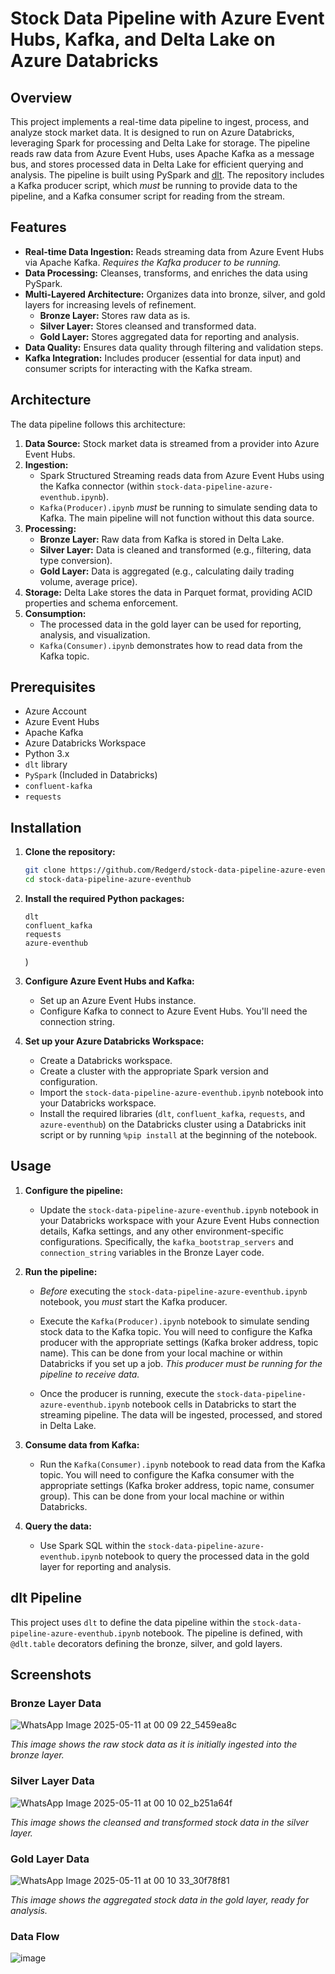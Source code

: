 # Stock Data Pipeline with Azure Event Hubs, Kafka, and Delta Lake on Azure Databricks

## Overview

This project implements a real-time data pipeline to ingest, process, and analyze stock market data. It is designed to run on Azure Databricks, leveraging Spark for processing and Delta Lake for storage. The pipeline reads raw data from Azure Event Hubs, uses Apache Kafka as a message bus, and stores processed data in Delta Lake for efficient querying and analysis. The pipeline is built using PySpark and [dlt](https://dlthub.com/). The repository includes a Kafka producer script, which *must* be running to provide data to the pipeline, and a Kafka consumer script for reading from the stream.

## Features

* **Real-time Data Ingestion:** Reads streaming data from Azure Event Hubs via Apache Kafka.  *Requires the Kafka producer to be running.*
* **Data Processing:** Cleanses, transforms, and enriches the data using PySpark.
* **Multi-Layered Architecture:** Organizes data into bronze, silver, and gold layers for increasing levels of refinement.
    * **Bronze Layer:** Stores raw data as is.
    * **Silver Layer:** Stores cleansed and transformed data.
    * **Gold Layer:** Stores aggregated data for reporting and analysis.
* **Data Quality:** Ensures data quality through filtering and validation steps.
* **Kafka Integration:** Includes producer (essential for data input) and consumer scripts for interacting with the Kafka stream.

## Architecture

The data pipeline follows this architecture:

1.  **Data Source:** Stock market data is streamed from a provider into Azure Event Hubs.
2.  **Ingestion:**
    * Spark Structured Streaming reads data from Azure Event Hubs using the Kafka connector (within `stock-data-pipeline-azure-eventhub.ipynb`).
    * `Kafka(Producer).ipynb` *must* be running to simulate sending data to Kafka.  The main pipeline will not function without this data source.
3.  **Processing:**
    * **Bronze Layer:** Raw data from Kafka is stored in Delta Lake.
    * **Silver Layer:** Data is cleaned and transformed (e.g., filtering, data type conversion).
    * **Gold Layer:** Data is aggregated (e.g., calculating daily trading volume, average price).
4.  **Storage:** Delta Lake stores the data in Parquet format, providing ACID properties and schema enforcement.
5.  **Consumption:**
    * The processed data in the gold layer can be used for reporting, analysis, and visualization.
    * `Kafka(Consumer).ipynb` demonstrates how to read data from the Kafka topic.

## Prerequisites

* Azure Account
* Azure Event Hubs
* Apache Kafka
* Azure Databricks Workspace
* Python 3.x
* `dlt` library
* `PySpark` (Included in Databricks)
* `confluent-kafka`
* `requests`

## Installation

1.  **Clone the repository:**

    ```bash
    git clone https://github.com/Redgerd/stock-data-pipeline-azure-eventhub
    cd stock-data-pipeline-azure-eventhub
    ```

2.  **Install the required Python packages:**

    ```
    dlt
    confluent_kafka
    requests
    azure-eventhub
    ```

    )

3.  **Configure Azure Event Hubs and Kafka:**

    * Set up an Azure Event Hubs instance.
    * Configure Kafka to connect to Azure Event Hubs. You'll need the connection string.

4.  **Set up your Azure Databricks Workspace:**

    * Create a Databricks workspace.
    * Create a cluster with the appropriate Spark version and configuration.
    * Import the `stock-data-pipeline-azure-eventhub.ipynb` notebook into your Databricks workspace.
    * Install the required libraries (`dlt`, `confluent_kafka`, `requests`, and `azure-eventhub`) on the Databricks cluster using a Databricks init script or by running `%pip install` at the beginning of the notebook.

## Usage

1.  **Configure the pipeline:**

    * Update the `stock-data-pipeline-azure-eventhub.ipynb` notebook in your Databricks workspace with your Azure Event Hubs connection details, Kafka settings, and any other environment-specific configurations. Specifically, the `kafka_bootstrap_servers` and `connection_string` variables in the Bronze Layer code.

2.  **Run the pipeline:**

    * *Before* executing the `stock-data-pipeline-azure-eventhub.ipynb` notebook, you *must* start the Kafka producer.

    * Execute the `Kafka(Producer).ipynb` notebook to simulate sending stock data to the Kafka topic. You will need to configure the Kafka producer with the appropriate settings (Kafka broker address, topic name). This can be done from your local machine or within Databricks if you set up a job.  *This producer must be running for the pipeline to receive data.*

    * Once the producer is running, execute the `stock-data-pipeline-azure-eventhub.ipynb` notebook cells in Databricks to start the streaming pipeline. The data will be ingested, processed, and stored in Delta Lake.

3.  **Consume data from Kafka:**

    * Run the `Kafka(Consumer).ipynb` notebook to read data from the Kafka topic. You will need to configure the Kafka consumer with the appropriate settings (Kafka broker address, topic name, consumer group). This can be done from your local machine or within Databricks.

4.  **Query the data:**

    * Use Spark SQL within the `stock-data-pipeline-azure-eventhub.ipynb` notebook to query the processed data in the gold layer for reporting and analysis.

## dlt Pipeline

This project uses `dlt` to define the data pipeline within the `stock-data-pipeline-azure-eventhub.ipynb` notebook. The pipeline is defined, with `@dlt.table` decorators defining the bronze, silver, and gold layers.

## Screenshots

### Bronze Layer Data

![WhatsApp Image 2025-05-11 at 00 09 22_5459ea8c](https://github.com/user-attachments/assets/1ec24f51-5340-4f53-8172-aaf28275b727)

*This image shows the raw stock data as it is initially ingested into the bronze layer.*

### Silver Layer Data

![WhatsApp Image 2025-05-11 at 00 10 02_b251a64f](https://github.com/user-attachments/assets/1552a753-f9d5-412f-869e-291da9da94e3)

*This image shows the cleansed and transformed stock data in the silver layer.*

### Gold Layer Data

![WhatsApp Image 2025-05-11 at 00 10 33_30f78f81](https://github.com/user-attachments/assets/cbb3078c-9d60-42a0-800c-365c7d764f53)

*This image shows the aggregated stock data in the gold layer, ready for analysis.*

### Data Flow

![image](https://github.com/user-attachments/assets/185b14fc-9143-4cde-abcc-8b3251757064)

